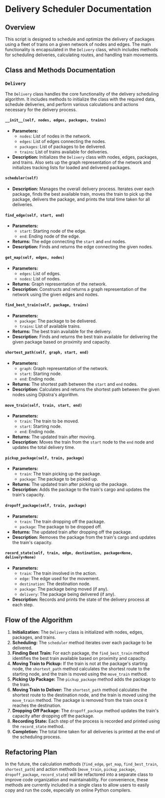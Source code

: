 # Delivery Scheduler Documentation

## Overview

This script is designed to schedule and optimize the delivery of packages using a fleet of trains on a given network of nodes and edges. The main functionality is encapsulated in the `Delivery` class, which includes methods for scheduling deliveries, calculating routes, and handling train movements.

## Class and Methods Documentation

### `Delivery`

The `Delivery` class handles the core functionality of the delivery scheduling algorithm. It includes methods to initialize the class with the required data, schedule deliveries, and perform various calculations and actions necessary for the delivery process.

#### `__init__(self, nodes, edges, packages, trains)`

- **Parameters:**
  - `nodes`: List of nodes in the network.
  - `edges`: List of edges connecting the nodes.
  - `packages`: List of packages to be delivered.
  - `trains`: List of trains available for deliveries.
- **Description:** Initializes the `Delivery` class with nodes, edges, packages, and trains. Also sets up the graph representation of the network and initializes tracking lists for loaded and delivered packages.

#### `scheduler(self)`

- **Description:** Manages the overall delivery process. Iterates over each package, finds the best available train, moves the train to pick up the package, delivers the package, and prints the total time taken for all deliveries.

#### `find_edge(self, start, end)`

- **Parameters:**
  - `start`: Starting node of the edge.
  - `end`: Ending node of the edge.
- **Returns:** The edge connecting the `start` and `end` nodes.
- **Description:** Finds and returns the edge connecting the given nodes.

#### `get_map(self, edges, nodes)`

- **Parameters:**
  - `edges`: List of edges.
  - `nodes`: List of nodes.
- **Returns:** Graph representation of the network.
- **Description:** Constructs and returns a graph representation of the network using the given edges and nodes.

#### `find_best_train(self, package, trains)`

- **Parameters:**
  - `package`: The package to be delivered.
  - `trains`: List of available trains.
- **Returns:** The best train available for the delivery.
- **Description:** Finds and returns the best train available for delivering the given package based on proximity and capacity.

#### `shortest_path(self, graph, start, end)`

- **Parameters:**
  - `graph`: Graph representation of the network.
  - `start`: Starting node.
  - `end`: Ending node.
- **Returns:** The shortest path between the `start` and `end` nodes.
- **Description:** Calculates and returns the shortest path between the given nodes using Dijkstra's algorithm.

#### `move_train(self, train, start, end)`

- **Parameters:**
  - `train`: The train to be moved.
  - `start`: Starting node.
  - `end`: Ending node.
- **Returns:** The updated train after moving.
- **Description:** Moves the train from the `start` node to the `end` node and updates the total delivery time.

#### `pickup_package(self, train, package)`

- **Parameters:**
  - `train`: The train picking up the package.
  - `package`: The package to be picked up.
- **Returns:** The updated train after picking up the package.
- **Description:** Adds the package to the train's cargo and updates the train's capacity.

#### `dropoff_package(self, train, package)`

- **Parameters:**
  - `train`: The train dropping off the package.
  - `package`: The package to be dropped off.
- **Returns:** The updated train after dropping off the package.
- **Description:** Removes the package from the train's cargo and updates the train's capacity.

#### `record_state(self, train, edge, destination, package=None, delivery=None)`

- **Parameters:**
  - `train`: The train involved in the action.
  - `edge`: The edge used for the movement.
  - `destination`: The destination node.
  - `package`: The package being moved (if any).
  - `delivery`: The package being delivered (if any).
- **Description:** Records and prints the state of the delivery process at each step.

## Flow of the Algorithm

1. **Initialization:** The `Delivery` class is initialized with nodes, edges, packages, and trains.
2. **Scheduling:** The `scheduler` method iterates over each package to be delivered.
3. **Finding Best Train:** For each package, the `find_best_train` method identifies the best train available based on proximity and capacity.
4. **Moving Train to Pickup:** If the train is not at the package's starting node, the `shortest_path` method calculates the shortest route to the starting node, and the train is moved using the `move_train` method.
5. **Picking Up Package:** The `pickup_package` method adds the package to the train.
6. **Moving Train to Deliver:** The `shortest_path` method calculates the shortest route to the destination node, and the train is moved using the `move_train` method. The package is removed from the train once it reaches the destination.
7. **Dropping Off Package:** The `dropoff_package` method updates the train's capacity after dropping off the package.
8. **Recording State:** Each step of the process is recorded and printed using the `record_state` method.
9. **Completion:** The total time taken for all deliveries is printed at the end of the scheduling process.

## Refactoring Plan

In the future, the calculation methods (`find_edge`, `get_map`, `find_best_train`, `shortest_path`) and action methods (`move_train`, `pickup_package`, `dropoff_package`, `record_state`) will be refactored into a separate class to improve code organization and maintainability. For convenience, these methods are currently included in a single class to allow users to easily copy and run the code, especially on online Python compilers.
